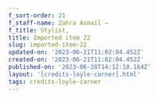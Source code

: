 ```yaml
---
f_sort-order: 21
f_staff-name: Zahra Asmail –
f_title: Stylist,
title: Imported item 22
slug: imported-item-22
updated-on: '2023-06-21T11:02:04.452Z'
created-on: '2023-06-21T11:02:04.452Z'
published-on: '2023-06-28T14:12:18.164Z'
layout: '[credits-loyle-carner].html'
tags: credits-loyle-carner
---
```



